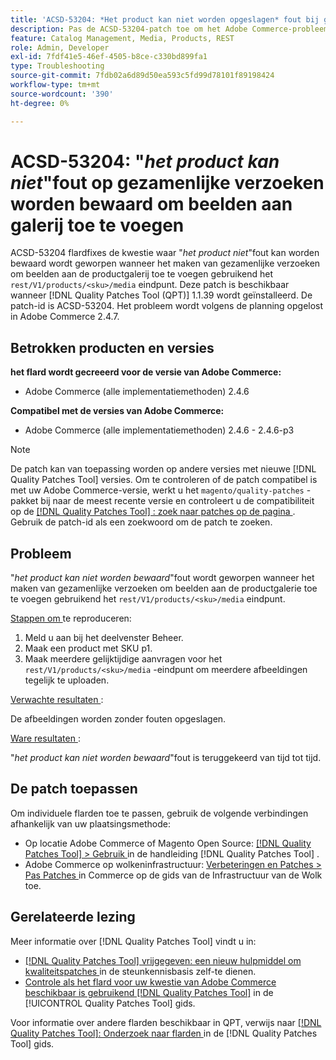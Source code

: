```yaml
---
title: 'ACSD-53204: *Het product kan niet worden opgeslagen* fout bij gelijktijdige aanvragen om afbeeldingen toe te voegen aan galerie'
description: Pas de ACSD-53204-patch toe om het Adobe Commerce-probleem op te lossen, waarbij de fout *Het product kan niet worden opgeslagen* wordt gegenereerd bij gelijktijdige aanvragen om afbeeldingen aan de productgalerie toe te voegen met behulp van het eindpunt rest/V1/products/&lt;sku&gt;/media.
feature: Catalog Management, Media, Products, REST
role: Admin, Developer
exl-id: 7fdf41e5-46ef-4505-b8ce-c330bd899fa1
type: Troubleshooting
source-git-commit: 7fdb02a6d89d50ea593c5fd99d78101f89198424
workflow-type: tm+mt
source-wordcount: '390'
ht-degree: 0%

---
```


# ACSD-53204: &quot;*het product kan niet*&quot;fout op gezamenlijke verzoeken worden bewaard om beelden aan galerij toe te voegen

ACSD-53204 flardfixes de kwestie waar &quot;*het product niet*&quot;fout kan worden bewaard wordt geworpen wanneer het maken van gezamenlijke verzoeken om beelden aan de productgalerij toe te voegen gebruikend het `rest/V1/products/<sku>/media` eindpunt. Deze patch is beschikbaar wanneer [!DNL Quality Patches Tool (QPT)] 1.1.39 wordt geïnstalleerd. De patch-id is ACSD-53204. Het probleem wordt volgens de planning opgelost in Adobe Commerce 2.4.7.

## Betrokken producten en versies

**het flard wordt gecreeerd voor de versie van Adobe Commerce:**

* Adobe Commerce (alle implementatiemethoden) 2.4.6

**Compatibel met de versies van Adobe Commerce:**

* Adobe Commerce (alle implementatiemethoden) 2.4.6 - 2.4.6-p3

>[!NOTE]
>
>De patch kan van toepassing worden op andere versies met nieuwe [!DNL Quality Patches Tool] versies. Om te controleren of de patch compatibel is met uw Adobe Commerce-versie, werkt u het `magento/quality-patches` -pakket bij naar de meest recente versie en controleert u de compatibiliteit op de [[!DNL Quality Patches Tool] : zoek naar patches op de pagina ](https://experienceleague.adobe.com/tools/commerce-quality-patches/index.html) . Gebruik de patch-id als een zoekwoord om de patch te zoeken.

## Probleem

&quot;*het product kan niet worden bewaard*&quot;fout wordt geworpen wanneer het maken van gezamenlijke verzoeken om beelden aan de productgalerie toe te voegen gebruikend het `rest/V1/products/<sku>/media` eindpunt.

<u> Stappen om </u> te reproduceren:

1. Meld u aan bij het deelvenster Beheer.
1. Maak een product met SKU p1.
1. Maak meerdere gelijktijdige aanvragen voor het `rest/V1/products/<sku>/media` -eindpunt om meerdere afbeeldingen tegelijk te uploaden.

<u> Verwachte resultaten </u>:

De afbeeldingen worden zonder fouten opgeslagen.

<u> Ware resultaten </u>:

&quot;*het product kan niet worden bewaard*&quot;fout is teruggekeerd van tijd tot tijd.

## De patch toepassen

Om individuele flarden toe te passen, gebruik de volgende verbindingen afhankelijk van uw plaatsingsmethode:

* Op locatie Adobe Commerce of Magento Open Source: [[!DNL Quality Patches Tool] > Gebruik ](/help/tools/quality-patches-tool/usage.md) in de handleiding [!DNL Quality Patches Tool] .
* Adobe Commerce op wolkeninfrastructuur: [ Verbeteringen en Patches > Pas Patches ](https://experienceleague.adobe.com/docs/commerce-cloud-service/user-guide/develop/upgrade/apply-patches.html) in Commerce op de gids van de Infrastructuur van de Wolk toe.

## Gerelateerde lezing

Meer informatie over [!DNL Quality Patches Tool] vindt u in:

* [[!DNL Quality Patches Tool]  vrijgegeven: een nieuw hulpmiddel om kwaliteitspatches ](https://experienceleague.adobe.com/en/docs/commerce-operations/tools/quality-patches-tool/quality-patches-tool-to-self-serve-quality-patches) in de steunkennisbasis zelf-te dienen.
* [ Controle als het flard voor uw kwestie van Adobe Commerce beschikbaar is gebruikend  [!DNL Quality Patches Tool]](/help/tools/quality-patches-tool/patches-available-in-qpt/check-patch-for-magento-issue-with-magento-quality-patches.md) in de [!UICONTROL Quality Patches Tool] gids.


Voor informatie over andere flarden beschikbaar in QPT, verwijs naar [[!DNL Quality Patches Tool]: Onderzoek naar flarden ](https://experienceleague.adobe.com/tools/commerce-quality-patches/index.html) in de [!DNL Quality Patches Tool] gids.
